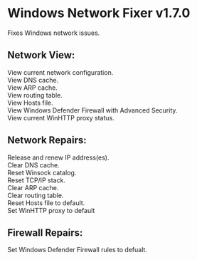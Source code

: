 # Windows Network Fixer v1.7.0
Fixes Windows network issues.

## Network View:  
View current network configuration.  
View DNS cache.  
View ARP cache.  
View routing table.  
View Hosts file.  
View Windows Defender Firewall with Advanced Security.  
View current WinHTTP proxy status.

## Network Repairs:  
Release and renew IP address(es).  
Clear DNS cache.  
Reset Winsock catalog.  
Reset TCP/IP stack.   
Clear ARP cache.  
Clear routing table.  
Reset Hosts file to default.  
Set WinHTTP proxy to default

## Firewall Repairs:  
Set Windows Defender Firewall rules to defualt.
